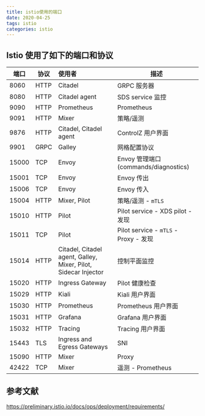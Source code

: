 ```yaml
---
title: istio使用的端口
date: 2020-04-25
tags: istio
categories:	istio
---
```


## Istio 使用了如下的端口和协议

| 端口  | 协议 | 使用者                                                       | 描述                                  |
| ----- | ---- | :----------------------------------------------------------- | ------------------------------------- |
| 8060  | HTTP | Citadel                                                      | GRPC 服务器                           |
| 8080  | HTTP | Citadel agent                                                | SDS service 监控                      |
| 9090  | HTTP | Prometheus                                                   | Prometheus                            |
| 9091  | HTTP | Mixer                                                        | 策略/遥测                             |
| 9876  | HTTP | Citadel, Citadel agent                                       | ControlZ 用户界面                     |
| 9901  | GRPC | Galley                                                       | 网格配置协议                          |
| 15000 | TCP  | Envoy                                                        | Envoy 管理端口 (commands/diagnostics) |
| 15001 | TCP  | Envoy                                                        | Envoy 传出                            |
| 15006 | TCP  | Envoy                                                        | Envoy 传入                            |
| 15004 | HTTP | Mixer, Pilot                                                 | 策略/遥测 - `mTLS`                    |
| 15010 | HTTP | Pilot                                                        | Pilot service - XDS pilot - 发现      |
| 15011 | TCP  | Pilot                                                        | Pilot service - `mTLS` - Proxy - 发现 |
| 15014 | HTTP | Citadel, Citadel agent, Galley, Mixer, Pilot, Sidecar Injector | 控制平面监控                          |
| 15020 | HTTP | Ingress Gateway                                              | Pilot 健康检查                        |
| 15029 | HTTP | Kiali                                                        | Kiali 用户界面                        |
| 15030 | HTTP | Prometheus                                                   | Prometheus 用户界面                   |
| 15031 | HTTP | Grafana                                                      | Grafana 用户界面                      |
| 15032 | HTTP | Tracing                                                      | Tracing 用户界面                      |
| 15443 | TLS  | Ingress and Egress Gateways                                  | SNI                                   |
| 15090 | HTTP | Mixer                                                        | Proxy                                 |
| 42422 | TCP  | Mixer                                                        | 遥测 - Prometheus                     |

<!--more--> 

## 参考文献

 https://preliminary.istio.io/docs/ops/deployment/requirements/ 
